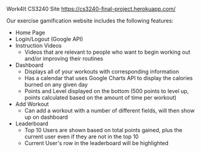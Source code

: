 Work4It CS3240 Site
https://cs3240-final-project.herokuapp.com/

Our exercise gamification website includes the following features:
- Home Page
- Login/Logout (Google API)
- Instruction Videos
  - Videos that are relevant to people who want to begin working out and/or improving their routines
- Dashboard
  - Displays all of your workouts with corresponding information
  - Has a calendar that uses Google Charts API to display the calories burned on any given day
  - Points and Level displayed on the bottom (500 points to level up, points calculated based on the amount of time per workout)
- Add Workout
  - Can add a workout with a number of different fields, will then show up on dashboard
- Leaderboard
  - Top 10 Users are shown based on total points gained, plus the current user even if they are not in the top 10
  - Current User's row in the leaderboard will be highlighted

